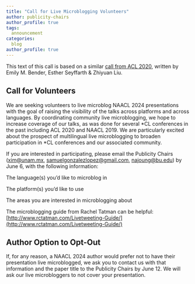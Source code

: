 ```yaml
---
title: "Call for Live Microblogging Volunteers"
author: publicity-chairs
author_profile: true
tags:
  announcement
categories:
  blog
author_profile: true
---
```


This text of this call is based on a similar [call from ACL 2020](https://acl2020.org/blog/call-for-live-microblogging-volunteers/), written by Emily M. Bender, Esther Seyffarth & Zhiyuan Liu. 


## Call for Volunteers

We are seeking volunteers to live microblog NAACL 2024 presentations with the goal of raising the visibility of the  talks across platforms and across languages. By coordinating community live microblogging, we hope to increase coverage of our talks, as was done for several *CL conferences in the past including ACL 2020 and NAACL 2019. We are particularly excited about the prospect of multilingual live microblogging to broaden participation in *CL conferences and our associated community.

If you are interested in participating, please email the Publicity Chairs ([xim@unam.mx](mailto:xim@unam.mx), [samuelgonzalezlopez@gmail.com](mailto:samuelgonzalezlopez@gmail.com), [najoung@bu.edu](mailto:najoung@bu.edu))  by June 6, with the following information:

The language(s) you’d like to microblog in

The platform(s) you’d like to use

The areas you are interested in microblogging about

The microblogging guide from Rachel Tatman can be helpful: [http://www.rctatman.com/Livetweeting-Guide/](http://www.rctatman.com/Livetweeting-Guide/) 


## Author Option to Opt-Out

If, for any reason, a NAACL 2024 author would prefer not to have their presentation live microblogged, we ask you to contact us with that information and the paper title to the Publicity Chairs by June 12. We will ask our live microbloggers to not cover your presentation.
